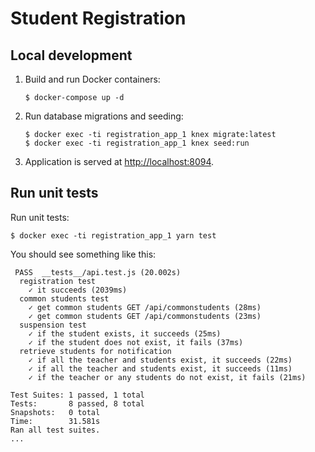 Student Registration
====================

Local development
-----------------

1. Build and run Docker containers:

    ```
    $ docker-compose up -d
    ```

2.  Run database migrations and seeding:

    ```
    $ docker exec -ti registration_app_1 knex migrate:latest
    $ docker exec -ti registration_app_1 knex seed:run
    ```

3.  Application is served at [http://localhost:8094](http://localhost:8094).

Run unit tests
--------------

Run unit tests:

```
$ docker exec -ti registration_app_1 yarn test
```

You should see something like this:

```
 PASS  __tests__/api.test.js (20.002s)
  registration test
    ✓ it succeeds (2039ms)
  common students test
    ✓ get common students GET /api/commonstudents (28ms)
    ✓ get common students GET /api/commonstudents (23ms)
  suspension test
    ✓ if the student exists, it succeeds (25ms)
    ✓ if the student does not exist, it fails (37ms)
  retrieve students for notification
    ✓ if all the teacher and students exist, it succeeds (22ms)
    ✓ if all the teacher and students exist, it succeeds (11ms)
    ✓ if the teacher or any students do not exist, it fails (21ms)

Test Suites: 1 passed, 1 total
Tests:       8 passed, 8 total
Snapshots:   0 total
Time:        31.581s
Ran all test suites.
...
```
